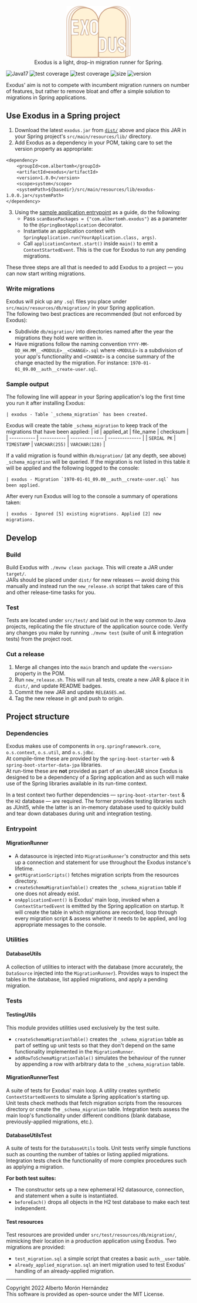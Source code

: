 <p align="center">
    <img src="docs/exodus.svg" alt="Exodus" height="142"/>
    <br>
    Exodus is a light, drop-in migration runner for Spring.
</p>

<p>
    <img id="badge--java" src="https://img.shields.io/badge/Java-17%2B-b07219" alt="Java17" />
    <img id="badge--spring" src="https://img.shields.io/badge/Spring-5%2B-6db33f" alt="test coverage" />
    <img id="badge--tests" src="https://img.shields.io/badge/tests-100%25%20%E2%9C%94-brightgreen" alt="test coverage" />
    <img id="badge--size" src="https://img.shields.io/badge/JAR%20size-~7%20kb-blueviolet" alt="size" />
    <img id="badge--version" src="https://img.shields.io/badge/version-1.0.1-white" alt="version" />
</p>

Exodus' aim is not to compete with incumbent migration runners on number of features, but rather to remove bloat and offer a simple solution to migrations in Spring applications.


## Use Exodus in a Spring project
1. Download the latest `exodus.jar` from [`dist/`](dist) above and place this JAR in your Spring project's `src/main/resources/lib/` directory.
2. Add Exodus as a dependency in your POM, taking care to set the version property as appropriate:
```
<dependency>
    <groupId>com.albertomh</groupId>
    <artifactId>exodus</artifactId>
    <version>1.0.0</version>
    <scope>system</scope>
    <systemPath>${basedir}/src/main/resources/lib/exodus-1.0.0.jar</systemPath>
</dependency>
```
3. Using the [sample application entrypoint](docs/SampleApplicationEntrypoint.java) as a guide, do the following:
    - Pass `scanBasePackages = {"com.albertomh.exodus"}` as a parameter to the `@SpringBootApplication` decorator.
    - Instantiate an application context with `SpringApplication.run(YourApplication.class, args)`.
    - Call `applicationContext.start()` inside `main()` to emit a `ContextStartedEvent`. This is the cue for Exodus to run any pending migrations.

These three steps are all that is needed to add Exodus to a project — you can now start writing migrations.


### Write migrations
Exodus will pick up any `.sql` files you place under `src/main/resources/db/migration/` in your Spring application.  
The following two best practices are recommended (but not enforced by Exodus):
- Subdivide `db/migration/` into directories named after the year the migrations they hold were written in.
- Have migrations follow the naming convention `YYYY-MM-DD_HH.MM__<MODULE>__<CHANGE>.sql` where `<MODULE>` is a subdivision of your app's functionality and `<CHANGE>` is a concise summary of the change enacted by the migration. For instance: `1970-01-01_09.00__auth__create-user.sql`.


### Sample output
The following line will appear in your Spring application's log the first time you run it after installing Exodus:
```
| exodus - Table `_schema_migration` has been created.
```
Exodus will create the table `_schema_migration` to keep track of the migrations that have been applied:
| id          | applied_at  | file_name      | checksum       |
| ----------- | ----------- | -------------- | -------------- | 
| `SERIAL PK` | `TIMESTAMP` | `VARCHAR(255)` | `VARCHAR(128)` |

If a valid migration is found within `db/migration/` (at any depth, see above) `_schema_migration` will be queried. If the migration is not listed in this table it will be applied and the following logged to the console:
```
| exodus - Migration `1970-01-01_09.00__auth__create-user.sql` has been applied.
```

After every run Exodus will log to the console a summary of operations taken: 
```
| exodus - Ignored [5] existing migrations. Applied [2] new migrations.
```


## Develop

### Build
Build Exodus with `./mvnw clean package`. This will create a JAR under `target/`.  
JARs should be placed under `dist/` for new releases — avoid doing this manually and instead run the `new_release.sh` script that takes care of this and other release-time tasks for you.


### Test
Tests are located under `src/test/` and laid out in the way common to Java projects, replicating the file structure of the application source code. 
Verify any changes you make by running `./mvnw test` (suite of unit & integration tests) from the project root.


### Cut a release
1. Merge all changes into the `main` branch and update the `<version>` property in the POM.
2. Run `new_release.sh`. This will run all tests, create a new JAR & place it in `dist/`, and update README badges.
3. Commit the new JAR and update `RELEASES.md`.
4. Tag the new release in git and push to origin.


## Project structure

### Dependencies
Exodus makes use of components in `org.springframework.core`, `o.s.context`, `o.s.util`, and `o.s.jdbc`.  
At compile-time these are provided by the `spring-boot-starter-web` & `spring-boot-starter-data-jpa` libraries.  
At run-time these are **not** provided as part of an uberJAR since Exodus is designed to be a dependency of a Spring application and as such will make use of the Spring libraries available in its run-time context.

In a test context two further dependencies — `spring-boot-starter-test` & the `H2` database — are required. The former provides testing libraries such as JUnit5, while the latter is an in-memory database used to quickly build and tear down databases during unit and integration testing.


### Entrypoint
#### MigrationRunner
- A datasource is injected into `MigrationRunner`'s constructor and this sets up a connection and statement for use throughout the Exodus instance's lifetime.
- `getMigrationScripts()` fetches migration scripts from the resources directory.
- `createSchemaMigrationTable()` creates the `_schema_migration` table if one does not already exist.
- `onApplicationEvent()` is Exodus' main loop, invoked when a `ContextStartedEvent` is emitted by the Spring application on startup. It will create the table in which migrations are recorded, loop through every migration script & assess whether it needs to be applied, and log appropriate messages to the console.


### Utilities
#### DatabaseUtils
A collection of utilities to interact with the database (more accurately, the `DataSource` injected into the `MigrationRunner`). Provides ways to inspect the tables in the database, list applied migrations, and apply a pending migration.


### Tests
#### TestingUtils
This module provides utilities used exclusively by the test suite.
- `createSchemaMigrationTable()` creates the `_schema_migration` table as part of setting up unit tests so that they don't depend on the same functionality implemented in the `MigrationRunner`.
- `addRowToSchemaMigrationTable()` simulates the behaviour of the runner by appending a row with arbitrary data to the `_schema_migration` table.

#### MigrationRunnerTest
A suite of tests for Exodus' main loop. A utility creates synthetic `ContextStartedEvent`s to simulate a Spring application's starting up.  
Unit tests check methods that fetch migration scripts from the resources directory or create the `_schema_migration` table. Integration tests assess the main loop's functionality under different conditions (blank database, previously-applied migrations, etc.).

#### DatabaseUtilsTest
A suite of tests for the `DatabaseUtils` tools. Unit tests verify simple functions such as counting the number of tables or listing applied migrations. Integration tests check the functionality of more complex procedures such as applying a migration.

**For both test suites:**
- The constructor sets up a new ephemeral H2 datasource, connection, and statement when a suite is instantiated.
- `beforeEach()` drops all objects in the H2 test database to make each test independent.


#### Test resources
Test resources are provided under `src/test/resources/db/migration/`, mimicking their location in a production application using Exodus. Two migrations are provided:
- `test_migration.sql` a simple script that creates a basic `auth__user` table.
- `already_applied_migration.sql` an inert migration used to test Exodus' handling of an already-applied migration.


---

Copyright 2022 Alberto Morón Hernández  
This software is provided as open-source under the MIT License.
